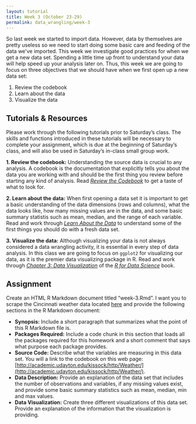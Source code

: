 ```yaml
---
layout: tutorial
title: Week 3 (October 23-29)
permalink: data_wrangling/week-3
---
```


So last week we started to import data. However, data by themselves are pretty useless so we need to start doing some basic care and feeding of the data we've imported. This week we investigate good practices for when we get a new data set. Spending a little time up front to understand your data will help speed up your analysis later on. Thus, this week we are going to focus on three objectives that we should have when we first open up a new data set:

1. Review the codebook
2. Learn about the data
3. Visualize the data

## Tutorials & Resources

Please work through the following tutorials prior to Saturday’s class. The skills and functions introduced in these tutorials will be necessary to complete your assignment, which is due at the beginning of Saturday’s class, and will also be used in Saturday’s in-class small group work.

__1. Review the codebook:__ Understanding the source data is crucial to any analysis. A codebook is the documentation that explicitly tells you about the data you are working with and should be the first thing you review before starting any kind of analysis. Read [*Review the Codebook*](codebook) to get a taste of what to look for.

__2. Learn about the data:__ When first opening a data set it is important to get a basic understanding of the data dimensions (rows and columns), what the data looks like, how many missing values are in the data, and some basic summary statistis such as mean, median, and the range of each variable. Read and work through [*Learn About the Data*](about_the_data) to understand some of the first things you should do with a fresh data set.

__3. Visualize the data:__ Although visualizing your data is not always considered a data wrangling activity, it is essential in every step of data analysis. In this class we are going to focus on `ggplot2` for visualizing our data, as it is the premier data visualizing package in R. Read and work through [*Chapter 3: Data Visualization*](http://r4ds.had.co.nz/data-visualisation.html) of the [*R for Data Science*](http://r4ds.had.co.nz/) book.


## Assignment

Create an HTML R Markdown document titled “week-3.Rmd”. I want you to scrape the Cincinnati weather data located [here](http://academic.udayton.edu/kissock/http/Weather/gsod95-current/OHCINCIN.txt) and provide the following sections in the R Markdown document:

- __Synopsis:__ Include a short paragraph that summarizes what the point of this R Markdown file is.
- __Packages Required:__ Include a code chunk in this section that loads all the packages required for this homework and a short comment that says what purpose each package provides.
- __Source Code:__  Describe what the variables are measuring in this data set. You will a link to the codebook on this web page: [http://academic.udayton.edu/kissock/http/Weather/](http://academic.udayton.edu/kissock/http/Weather/).
- __Data Description:__ Provide an explanation of the data set that includes the number of observations and variables, if any missing values exist, and provide some basic summary statistics such as mean, median, min and max values.
- __Data Visualization:__ Create three different visualizations of this data set. Provide an explanation of the information that the visualization is providing.
